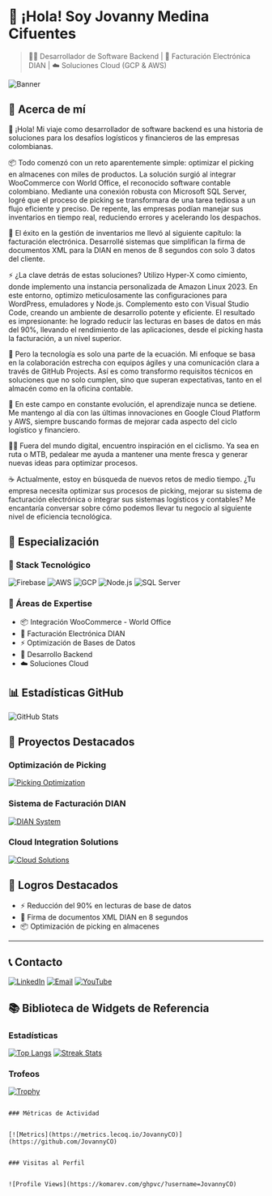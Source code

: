 # 👋 ¡Hola! Soy Jovanny Medina Cifuentes

> 👨‍💻 Desarrollador de Software Backend | 🧾 Facturación Electrónica DIAN | ☁️ Soluciones Cloud (GCP & AWS)

![Banner](https://img.shields.io/badge/Jovanny_Medina-Backend_Developer-darkgreen)

## 📖 Acerca de mí

👋 ¡Hola! Mi viaje como desarrollador de software backend es una historia de soluciones para los desafíos logísticos y financieros de las empresas colombianas.

📦 Todo comenzó con un reto aparentemente simple: optimizar el picking en almacenes con miles de productos. La solución surgió al integrar WooCommerce con World Office, el reconocido software contable colombiano. Mediante una conexión robusta con Microsoft SQL Server, logré que el proceso de picking se transformara de una tarea tediosa a un flujo eficiente y preciso. De repente, las empresas podían manejar sus inventarios en tiempo real, reduciendo errores y acelerando los despachos.

🧾 El éxito en la gestión de inventarios me llevó al siguiente capítulo: la facturación electrónica. Desarrollé sistemas que simplifican la firma de documentos XML para la DIAN en menos de 8 segundos con solo 3 datos del cliente.

⚡ ¿La clave detrás de estas soluciones? Utilizo Hyper-X como cimiento, donde implemento una instancia personalizada de Amazon Linux 2023. En este entorno, optimizo meticulosamente las configuraciones para WordPress, emuladores y Node.js. Complemento esto con Visual Studio Code, creando un ambiente de desarrollo potente y eficiente. El resultado es impresionante: he logrado reducir las lecturas en bases de datos en más del 90%, llevando el rendimiento de las aplicaciones, desde el picking hasta la facturación, a un nivel superior.

🤝 Pero la tecnología es solo una parte de la ecuación. Mi enfoque se basa en la colaboración estrecha con equipos ágiles y una comunicación clara a través de GitHub Projects. Así es como transformo requisitos técnicos en soluciones que no solo cumplen, sino que superan expectativas, tanto en el almacén como en la oficina contable.

🌱 En este campo en constante evolución, el aprendizaje nunca se detiene. Me mantengo al día con las últimas innovaciones en Google Cloud Platform y AWS, siempre buscando formas de mejorar cada aspecto del ciclo logístico y financiero.

🚴‍♂️ Fuera del mundo digital, encuentro inspiración en el ciclismo. Ya sea en ruta o MTB, pedalear me ayuda a mantener una mente fresca y generar nuevas ideas para optimizar procesos.

☕ Actualmente, estoy en búsqueda de nuevos retos de medio tiempo. ¿Tu empresa necesita optimizar sus procesos de picking, mejorar su sistema de facturación electrónica o integrar sus sistemas logísticos y contables? Me encantaría conversar sobre cómo podemos llevar tu negocio al siguiente nivel de eficiencia tecnológica.

## 🚀 Especialización

### 💼 Stack Tecnológico

![Firebase](https://img.shields.io/badge/-Firebase-FFCA28?style=flat-square&logo=firebase&logoColor=black)
![AWS](https://img.shields.io/badge/-AWS-232F3E?style=flat-square&logo=amazon-aws)
![GCP](https://img.shields.io/badge/-GCP-4285F4?style=flat-square&logo=google-cloud&logoColor=white)
![Node.js](https://img.shields.io/badge/-Node.js-339933?style=flat-square&logo=node.js&logoColor=white)
![SQL Server](https://img.shields.io/badge/-SQL_Server-CC2927?style=flat-square&logo=microsoft-sql-server&logoColor=white)

### 🎯 Áreas de Expertise

- 📦 Integración WooCommerce - World Office
- 🧾 Facturación Electrónica DIAN
- ⚡ Optimización de Bases de Datos
- 🚀 Desarrollo Backend
- ☁️ Soluciones Cloud

## 📊 Estadísticas GitHub

![GitHub Stats](https://github-readme-stats.vercel.app/api?username=JovannyCO&show_icons=true&theme=dark)

## 🎥 Proyectos Destacados

### Optimización de Picking

[![Picking Optimization](https://img.shields.io/badge/YouTube-Proyecto_1-red)](https://youtube.com/@JovannyCO)

### Sistema de Facturación DIAN

[![DIAN System](https://img.shields.io/badge/YouTube-Proyecto_2-red)](https://youtube.com/@JovannyCO)

### Cloud Integration Solutions

[![Cloud Solutions](https://img.shields.io/badge/YouTube-Proyecto_3-red)](https://youtube.com/@JovannyCO)

## 🌟 Logros Destacados

- ⚡ Reducción del 90% en lecturas de base de datos
- 🧾 Firma de documentos XML DIAN en 8 segundos
- 📦 Optimización de picking en almacenes

---

## 📞 Contacto

[![LinkedIn](https://img.shields.io/badge/LinkedIn-jovannyCO-blue)](https://www.linkedin.com/in/jovannyCO/)
[![Email](https://img.shields.io/badge/Email-proyectos%40Jovanny.CO-red)](mailto:proyectos@Jovanny.CO)
[![YouTube](https://img.shields.io/badge/YouTube-Projects-red)](https://youtube.com/@JovannyCO)

## 📚 Biblioteca de Widgets de Referencia

### Estadísticas


[![Top Langs](https://github-readme-stats.vercel.app/api/top-langs/?username=JovannyCO&layout=compact)](https://github.com/JovannyCO)
[![Streak Stats](https://github-readme-streak-stats.herokuapp.com/?user=JovannyCO)](https://github.com/JovannyCO)


### Trofeos


[![Trophy](https://github-profile-trophy.vercel.app/?username=JovannyCO)](https://github.com/JovannyCO)
```

### Métricas de Actividad


[![Metrics](https://metrics.lecoq.io/JovannyCO)](https://github.com/JovannyCO)


### Visitas al Perfil


![Profile Views](https://komarev.com/ghpvc/?username=JovannyCO)
